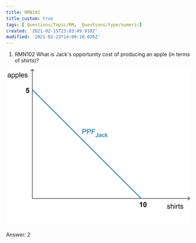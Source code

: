 ```yaml
---
title: RMN102
title_custom: true
tags: [_Questions/Topic/RM, _Questions/type/numeric]
created: '2021-02-15T23:03:49.910Z'
modified: '2021-02-23T14:09:10.026Z'
---
```


1. RMN102 What is Jack's opportunity cost of producing an apple (in terms of shirts)?

![](../attachments/RMN102.png)

Answer: 2

[^comment]: goes with RMN101 and 103
